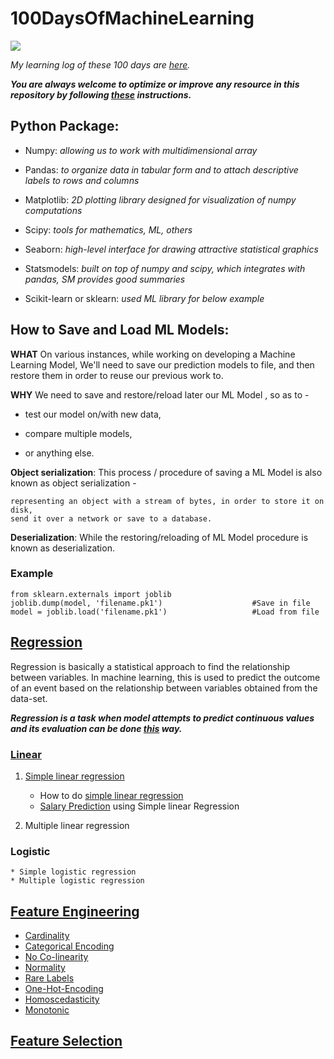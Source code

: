 # 100DaysOfMachineLearning

![](https://hackernoon.com/drafts/e11c20yk.png)


*My learning log of these 100 days are [here](https://github.com/Aman9026/100DaysOfMachineLearning/blob/master/LOG.md).*



***You are always welcome to optimize or improve any resource in this repository by following [these](https://github.com/Aman9026/100DaysOfMachineLearning/blob/master/CONTRIBUTING.md) instructions.***

## Python Package:
* Numpy: *allowing us to work with multidimensional array*

* Pandas: *to organize data in tabular form and to attach descriptive labels to rows and columns*

* Matplotlib: *2D plotting library designed for visualization of numpy computations*

* Scipy: *tools for mathematics, ML, others*

* Seaborn: *high-level interface for drawing attractive statistical graphics*

* Statsmodels: *built on top of numpy and scipy, which integrates with pandas, SM provides good summaries*

* Scikit-learn or sklearn: *used ML library for below example*


## How to Save and Load ML Models:

**WHAT** On various instances, while working on developing a Machine Learning Model, 
We'll need to save our prediction models to file, and then restore them in order to reuse our previous work to.

**WHY** We need to save and restore/reload later our ML Model , so as to -

* test our model on/with new data,

* compare multiple models,

* or anything else.

**Object serialization**: This process / procedure of saving a ML Model is also known as object serialization - 
```
representing an object with a stream of bytes, in order to store it on disk, 
send it over a network or save to a database.
```
**Deserialization**: While the restoring/reloading of ML Model procedure is known as deserialization.

### Example
```
from sklearn.externals import joblib
joblib.dump(model, 'filename.pk1')                    #Save in file  
model = joblib.load('filename.pk1')                   #Load from file
```

## [Regression](https://github.com/Aman9026/100DaysOfMachineLearning/tree/master/Regression)
Regression is basically a statistical approach to find the relationship between variables. 
In machine learning, this is used to predict the outcome of an event based on the relationship between variables obtained from the data-set.

_**Regression is a task when model attempts to predict continuous values and its evaluation can be done [this](https://github.com/Aman9026/100DaysOfMachineLearning/blob/master/Regression/RegressionMetrics.md) way.**_

### [Linear](https://github.com/Aman9026/100DaysOfMachineLearning/blob/master/Regression/INFO.md)

1. [Simple linear regression](https://github.com/Aman9026/100DaysOfMachineLearning/blob/master/Regression/SimpleLinearRegression.md)
    * How to do [simple linear regression](https://github.com/Aman9026/100DaysOfMachineLearning/blob/master/Regression/SimpleLinearRegression.md)
    * [Salary Prediction](https://github.com/Aman9026/100DaysOfMachineLearning/blob/master/Regression/SimpleLinearExample.md) using Simple linear Regression 

2. Multiple linear regression
    
    
    

### Logistic
    * Simple logistic regression
    * Multiple logistic regression
    
## [Feature Engineering](https://github.com/Aman9026/100DaysOfMachineLearning/blob/master/Feature-Engineering/Feature-Engineering-Intro.md)
* [Cardinality](https://github.com/Aman9026/100DaysOfMachineLearning/blob/master/Feature-Engineering/Cardinality.md)
* [Categorical Encoding](https://github.com/Aman9026/100DaysOfMachineLearning/blob/master/Feature-Engineering/Categorical-Encoding.md)
* [No Co-linearity](https://github.com/Aman9026/100DaysOfMachineLearning/blob/master/Feature-Engineering/No-Co-linearity.md)
* [Normality](https://github.com/Aman9026/100DaysOfMachineLearning/blob/master/Feature-Engineering/Normality.md)
* [Rare Labels](https://github.com/Aman9026/100DaysOfMachineLearning/blob/master/Feature-Engineering/One-Hot-Encoding.md)
* [One-Hot-Encoding](https://github.com/Aman9026/100DaysOfMachineLearning/blob/master/Feature-Engineering/Rare-Labels.md)
* [Homoscedasticity](https://github.com/Aman9026/100DaysOfMachineLearning/blob/master/Feature-Engineering/Homoscedasticity.md)
* [Monotonic](https://github.com/Aman9026/100DaysOfMachineLearning/blob/master/Feature-Engineering/Monotonic.md)


## [Feature Selection](https://github.com/Aman9026/100DaysOfMachineLearning/tree/master/Feature-Selection)
